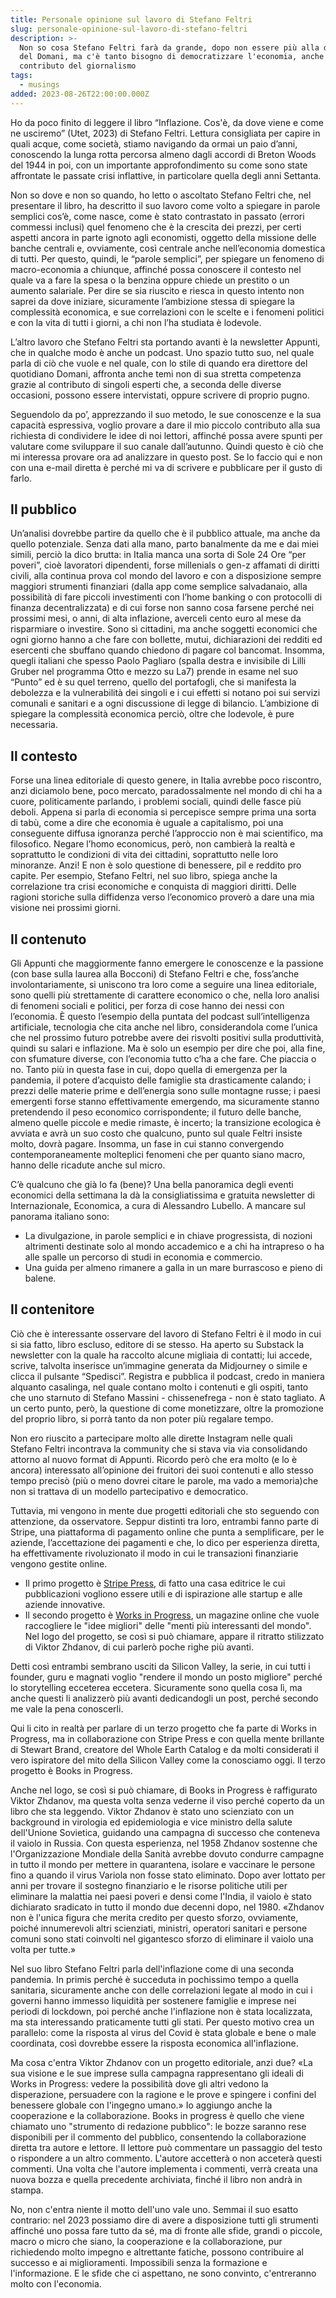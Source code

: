 ```yaml
---
title: Personale opinione sul lavoro di Stefano Feltri
slug: personale-opinione-sul-lavoro-di-stefano-feltri
description: >-
  Non so cosa Stefano Feltri farà da grande, dopo non essere più alla direzione
  del Domani, ma c'è tanto bisogno di democratizzare l'economia, anche col
  contributo del giornalismo
tags:
  - musings
added: 2023-08-26T22:00:00.000Z
---
```


Ho da poco finito di leggere il libro “Inflazione. Cos'è, da dove viene e come ne usciremo” (Utet, 2023) di Stefano Feltri. Lettura consigliata per capire in quali acque, come società, stiamo navigando da ormai un paio d’anni, conoscendo la lunga rotta percorsa almeno dagli accordi di Breton Woods del 1944 in poi, con un importante approfondimento su come sono state affrontate le passate crisi inflattive, in particolare quella degli anni Settanta.

Non so dove e non so quando, ho letto o ascoltato Stefano Feltri che, nel presentare il libro, ha descritto il suo lavoro come volto a spiegare in parole semplici cos’è, come nasce, come è stato contrastato in passato (errori commessi inclusi) quel fenomeno che è la crescita dei prezzi, per certi aspetti ancora in parte ignoto agli economisti, oggetto della missione delle banche centrali e, ovviamente, così centrale anche nell’economia domestica di tutti. Per questo, quindi, le “parole semplici”, per spiegare un fenomeno di macro-economia a chiunque, affinché possa conoscere il contesto nel quale va a fare la spesa o la benzina oppure chiede un prestito o un aumento salariale. Per dire se sia riuscito e riesca in questo intento non saprei da dove iniziare, sicuramente l’ambizione stessa di spiegare la complessità economica, e sue correlazioni con le scelte e i fenomeni politici e con la vita di tutti i giorni, a chi non l’ha studiata è lodevole.

L’altro lavoro che Stefano Feltri sta portando avanti è la newsletter Appunti, che in qualche modo è anche un podcast. Uno spazio tutto suo, nel quale parla di ciò che vuole e nel quale, con lo stile di quando era direttore del quotidiano Domani, affronta anche temi non di sua stretta competenza grazie al contributo di singoli esperti che, a seconda delle diverse occasioni, possono essere intervistati, oppure scrivere di proprio pugno.

Seguendolo da po’, apprezzando il suo metodo, le sue conoscenze e la sua capacità espressiva, voglio provare a dare il mio piccolo contributo alla sua richiesta di condividere le idee di noi lettori, affinché possa avere spunti per valutare come sviluppare il suo canale dall’autunno. Quindi questo è ciò che mi interessa provare ora ad analizzare in questo post. Se lo faccio qui e non con una e-mail diretta è perché mi va di scrivere e pubblicare per il gusto di farlo.

## Il pubblico

Un’analisi dovrebbe partire da quello che è il pubblico attuale, ma anche da quello potenziale. Senza dati alla mano, parto banalmente da me e dai miei simili, perciò la dico brutta: in Italia manca una sorta di Sole 24 Ore “per poveri”, cioè lavoratori dipendenti, forse millenials o gen-z affamati di diritti civili, alla continua prova col mondo del lavoro e con a disposizione sempre maggiori strumenti finanziari (dalla app come semplice salvadanaio, alla possibilità di fare piccoli investimenti con l’home banking o con protocolli di finanza decentralizzata) e di cui forse non sanno cosa farsene perché nei prossimi mesi, o anni, di alta inflazione, averceli cento euro al mese da risparmiare o investire. Sono sì cittadini, ma anche soggetti economici che ogni giorno hanno a che fare con bollette, mutui, dichiarazioni dei redditi ed esercenti che sbuffano quando chiedono di pagare col bancomat. Insomma, quegli italiani che spesso Paolo Pagliaro (spalla destra e invisibile di Lilli Gruber nel programma Otto e mezzo su La7) prende in esame nel suo “Punto” ed è su quel terreno, quello del portafogli, che si manifesta la debolezza e la vulnerabilità dei singoli e i cui effetti si notano poi sui servizi comunali e sanitari e a ogni discussione di legge di bilancio. L’ambizione di spiegare la complessità economica perciò, oltre che lodevole, è pure necessaria.

## Il contesto

Forse una linea editoriale di questo genere, in Italia avrebbe poco riscontro, anzi diciamolo bene, poco mercato, paradossalmente nel mondo di chi ha a cuore, politicamente parlando, i problemi sociali, quindi delle fasce più deboli. Appena si parla di economia si percepisce sempre prima una sorta di tabù, come a dire che economia è uguale a capitalismo, poi una conseguente diffusa ignoranza perché l’approccio non è mai scientifico, ma filosofico. Negare l’homo economicus, però, non cambierà la realtà e soprattutto le condizioni di vita dei cittadini, soprattutto nelle loro minoranze. Anzi! E non è solo questione di benessere, pil e reddito pro capite. Per esempio, Stefano Feltri, nel suo libro, spiega anche la correlazione tra crisi economiche e conquista di maggiori diritti. Delle ragioni storiche sulla diffidenza verso l’economico proverò a dare una mia visione nei prossimi giorni.

## Il contenuto

Gli Appunti che maggiormente fanno emergere le conoscenze e la passione (con base sulla laurea alla Bocconi) di Stefano Feltri e che, foss’anche involontariamente, si uniscono tra loro come a seguire una linea editoriale, sono quelli più strettamente di carattere economico o che, nella loro analisi di fenomeni sociali e politici, per forza di cose hanno dei nessi con l’economia. È questo l’esempio della puntata del podcast sull’intelligenza artificiale, tecnologia che cita anche nel libro, considerandola come l’unica che nel prossimo futuro potrebbe avere dei risvolti positivi sulla produttività, quindi su salari e inflazione. Ma è solo un esempio per dire che poi, alla fine, con sfumature diverse, con l’economia tutto c’ha a che fare. Che piaccia o no. Tanto più in questa fase in cui, dopo quella di emergenza per la pandemia, il potere d’acquisto delle famiglie sta drasticamente calando; i prezzi delle materie prime e dell’energia sono sulle montagne russe; i paesi emergenti forse stanno effettivamente emergendo, ma sicuramente stanno pretendendo il peso economico corrispondente; il futuro delle banche, almeno quelle piccole e medie rimaste, è incerto; la transizione ecologica è avviata e avrà un suo costo che qualcuno, punto sul quale Feltri insiste molto, dovrà pagare. Insomma, un fase in cui stanno convergendo contemporaneamente molteplici fenomeni che per quanto siano macro, hanno delle ricadute anche sul micro.

C’è qualcuno che già lo fa (bene)? Una bella panoramica degli eventi economici della settimana la dà la consigliatissima e gratuita newsletter di Internazionale, Economica, a cura di Alessandro Lubello. A mancare sul panorama italiano sono:

* La divulgazione, in parole semplici e in chiave progressista, di nozioni altrimenti destinate solo al mondo accademico e a chi ha intrapreso o ha alle spalle un percorso di studi in economia e commercio.
* Una guida per almeno rimanere a galla in un mare burrascoso e pieno di balene.

## Il contenitore

Ciò che è interessante osservare del lavoro di Stefano Feltri è il modo in cui si sia fatto, libro escluso, editore di se stesso. Ha aperto su Substack la newsletter con la quale ha raccolto alcune migliaia di contatti; lui accede, scrive, talvolta inserisce un’immagine generata da Midjourney o simile e clicca il pulsante “Spedisci”. Registra e pubblica il podcast, credo in maniera alquanto casalinga, nel quale contano molto i contenuti e gli ospiti, tanto che uno starnuto di Stefano Massini - chissenefrega - non è stato tagliato. A un certo punto, però, la questione di come monetizzare, oltre la promozione del proprio libro, si porrà tanto da non poter più regalare tempo.

Non ero riuscito a partecipare molto alle dirette Instagram nelle quali Stefano Feltri incontrava la community che si stava via via consolidando attorno al nuovo format di Appunti. Ricordo però che era molto (e lo è ancora) interessato all’opinione dei fruitori dei suoi contenuti e allo stesso tempo precisò (più o meno dovrei citare le parole, ma vado a memoria)che non si trattava di un modello partecipativo e democratico.

Tuttavia, mi vengono in mente due progetti editoriali che sto seguendo con attenzione, da osservatore. Seppur distinti tra loro, entrambi fanno parte di Stripe, una piattaforma di pagamento online che punta a semplificare, per le aziende, l’accettazione dei pagamenti e che, lo dico per esperienza diretta, ha effettivamente rivoluzionato il modo in cui le transazioni finanziarie vengono gestite online.

* Il primo progetto è [Stripe Press](https://press.stripe.com), di fatto una casa editrice le cui pubblicazioni vogliono essere utili e di ispirazione alle startup e alle aziende innovative.
* Il secondo progetto è [Works in Progress](https://worksinprogress.co), un magazine online che vuole raccogliere le "idee migliori" delle "menti più interessanti del mondo". Nel logo del progetto, se così si può chiamare, appare il ritratto stilizzato di Viktor Zhdanov, di cui parlerò poche righe più avanti.

Detti così entrambi sembrano usciti da Silicon Valley, la serie, in cui tutti i founder, guru e magnati voglio "rendere il mondo un posto migliore" perché lo storytelling ecceterea eccetera. Sicuramente sono quella cosa lì, ma anche questi li analizzerò più avanti dedicandogli un post, perché secondo me vale la pena conoscerli.

Qui li cito in realtà per parlare di un terzo progetto che fa parte di Works in Progress, ma in collaborazione con Stripe Press e con quella mente brillante di Stewart Brand, creatore del Whole Earth Catalog e da molti considerati il vero ispiratore del mito della Silicon Valley come la conosciamo oggi. Il terzo progetto è Books in Progress.

Anche nel logo, se così si può chiamare, di Books in Progress è raffigurato Viktor Zhdanov, ma questa volta senza vederne il viso perché coperto da un libro che sta leggendo. Viktor Zhdanov è stato uno scienziato con un background in virologia ed epidemiologia e vice ministro della salute dell'Unione Sovietica, guidando una campagna di successo che conteneva il vaiolo in Russia. Con questa esperienza, nel 1958 Zhdanov sostenne che l'Organizzazione Mondiale della Sanità avrebbe dovuto condurre campagne in tutto il mondo per mettere in quarantena, isolare e vaccinare le persone fino a quando il virus Variola non fosse stato eliminato. Dopo aver lottato per anni per trovare il sostegno finanziario e le risorse politiche utili per eliminare la malattia nei paesi poveri e densi come l'India, il vaiolo è stato dichiarato sradicato in tutto il mondo due decenni dopo, nel 1980. «Zhdanov non è l'unica figura che merita credito per questo sforzo, ovviamente, poiché innumerevoli altri scienziati, ministri, operatori sanitari e persone comuni sono stati coinvolti nel gigantesco sforzo di eliminare il vaiolo una volta per tutte.»

Nel suo libro Stefano Feltri parla dell'inflazione come di una seconda pandemia. In primis perché è succeduta in pochissimo tempo a quella sanitaria, sicuramente anche con delle correlazioni legate al modo in cui i governi hanno immesso liquidità per sostenere famiglie e imprese nei periodi di lockdown, poi perché anche l'inflazione non è stata localizzata, ma sta interessando praticamente tutti gli stati. Per questo motivo crea un parallelo: come la risposta al virus del Covid è stata globale e bene o male coordinata, così dovrebbe essere la risposta economica all'inflazione.

Ma cosa c'entra Viktor Zhdanov con un progetto editoriale, anzi due? «La sua visione e le sue imprese sulla campagna rappresentano gli ideali di Works in Progress: vedere la possibilità dove gli altri vedono la disperazione, persuadere con la ragione e le prove e spingere i confini del benessere globale con l'ingegno umano.» Io aggiungo anche la cooperazione e la collaborazione. Books in progress è quello che viene chiamato uno "strumento di redazione pubblico": le bozze saranno rese disponibili per il commento del pubblico, consentendo la collaborazione diretta tra autore e lettore. Il lettore può commentare un passaggio del testo o rispondere a un altro commento. L'autore accetterà o non acceterà questi commenti. Una volta che l'autore implementa i commenti, verrà creata una nuova bozza e quella precedente archiviata, finché il libro non andrà in stampa.

No, non c'entra niente il motto dell'uno vale uno. Semmai il suo esatto contrario: nel 2023 possiamo dire di avere a disposizione tutti gli strumenti affinché uno possa fare tutto da sé, ma di fronte alle sfide, grandi o piccole, macro o micro che siano, la cooperazione e la collaborazione, pur richiedendo molto impegno e altrettante fatiche, possono contribuire al successo e ai miglioramenti. Impossibili senza la formazione e l'informazione. E le sfide che ci aspettano, ne sono convinto, c'entreranno molto con l'economia.
